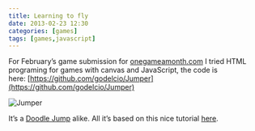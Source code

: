 ```yaml
---
title: Learning to fly
date: 2013-02-23 12:30
categories: [games]
tags: [games,javascript]
---
```

For February’s game submission for [onegameamonth.com](http://onegameamonth.com/ "onegameamonth.com") I tried HTML programing for games with canvas and JavaScript, the code is here: [https://github.com/godelcio/Jumper](https://github.com/godelcio/Jumper)


![Jumper](../../assets/game_jumper.png) 


It’s a [Doodle Jump](http://en.wikipedia.org/wiki/Doodle_Jump "http://en.wikipedia.org/wiki/Doodle_Jump") alike. All it’s based on this nice tutorial [here](http://michalbe.blogspot.co.uk/2010/09/simple-game-with-html5-canvas-part-1.html "here").